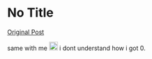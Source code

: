 # No Title

[Original Post](https://discourse.onlinedegree.iitm.ac.in/t/171141/98)

<p>same with me <img src="https://emoji.discourse-cdn.com/google/smiling_face_with_tear.png?v=14" title=":smiling_face_with_tear:" class="emoji" alt=":smiling_face_with_tear:" loading="lazy" width="20" height="20"> i dont understand how i got 0.</p>